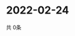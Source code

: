 # 2022-02-24
  共 0条

  <!-- BEGIN -->
  <!-- 最后更新时间Thu Feb 24 2022 09:06:20 GMT+0000 (Coordinated Universal Time) -->
  
  <!-- END -->
  
  